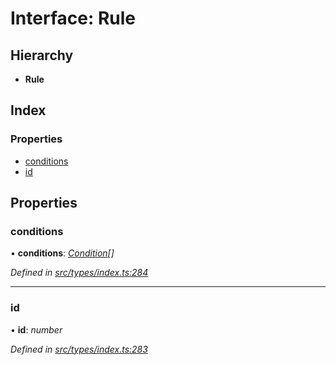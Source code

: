 # Interface: Rule

## Hierarchy

* **Rule**

## Index

### Properties

* [conditions](rule.md#conditions)
* [id](rule.md#id)

## Properties

###  conditions

• **conditions**: *[Condition](../globals.md#condition)[]*

*Defined in [src/types/index.ts:284](https://github.com/PolymathNetwork/polymesh-sdk/blob/4660ab0/src/types/index.ts#L284)*

___

###  id

• **id**: *number*

*Defined in [src/types/index.ts:283](https://github.com/PolymathNetwork/polymesh-sdk/blob/4660ab0/src/types/index.ts#L283)*

